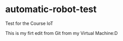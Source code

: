 # automatic-robot-test
Test for the Course IoT 

This is my firt edit from Git from my Virtual Machine:D
